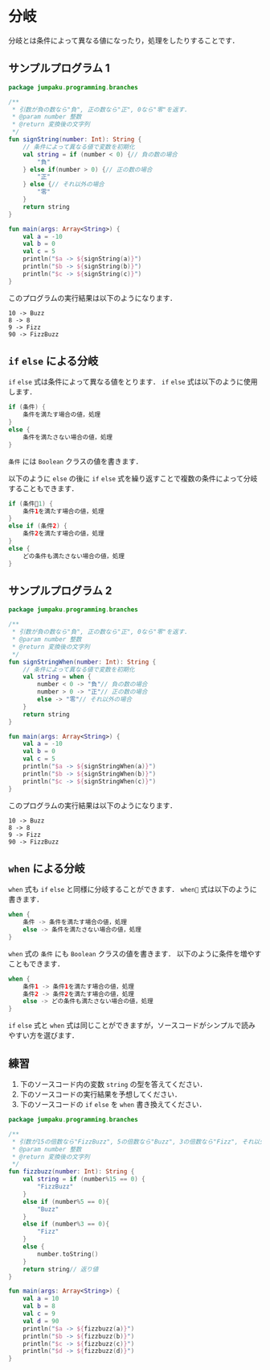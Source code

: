 # 分岐

分岐とは条件によって異なる値になったり，処理をしたりすることです．

## サンプルプログラム 1
```kt
package jumpaku.programming.branches

/**
 * 引数が負の数なら"負", 正の数なら"正", 0なら"零"を返す.
 * @param number 整数
 * @return 変換後の文字列
 */
fun signString(number: Int): String {
    // 条件によって異なる値で変数を初期化
    val string = if (number < 0) {// 負の数の場合
        "負"
    } else if(number > 0) {// 正の数の場合
        "正"
    } else {// それ以外の場合
        "零"
    }
    return string
}

fun main(args: Array<String>) {
    val a = -10
    val b = 0
    val c = 5
    println("$a -> ${signString(a)}")
    println("$b -> ${signString(b)}")
    println("$c -> ${signString(c)}")
}
```
このプログラムの実行結果は以下のようになります．
```
10 -> Buzz
8 -> 8
9 -> Fizz
90 -> FizzBuzz
```

## `if` `else` による分岐

`if` `else` 式は条件によって異なる値をとります．
`if` `else` 式は以下のように使用します．
```kt
if (条件) {
    条件を満たす場合の値，処理
}
else {
    条件を満たさない場合の値，処理
}
```
`条件` には `Boolean` クラスの値を書きます．

以下のように `else` の後に `if` `else` 式を繰り返すことで複数の条件によって分岐することもできます．
```kt
if (条件1) {
    条件1を満たす場合の値，処理
}
else if (条件2) {
    条件2を満たす場合の値，処理
}
else {
    どの条件も満たさない場合の値，処理
}
```

## サンプルプログラム 2
```kt
package jumpaku.programming.branches

/**
 * 引数が負の数なら"負", 正の数なら"正", 0なら"零"を返す.
 * @param number 整数
 * @return 変換後の文字列
 */
fun signStringWhen(number: Int): String {
    // 条件によって異なる値で変数を初期化
    val string = when {
        number < 0 -> "負"// 負の数の場合
        number > 0 -> "正"// 正の数の場合
        else -> "零"// それ以外の場合
    }
    return string
}

fun main(args: Array<String>) {
    val a = -10
    val b = 0
    val c = 5
    println("$a -> ${signStringWhen(a)}")
    println("$b -> ${signStringWhen(b)}")
    println("$c -> ${signStringWhen(c)}")
}
```
このプログラムの実行結果は以下のようになります．
```
10 -> Buzz
8 -> 8
9 -> Fizz
90 -> FizzBuzz
```

## `when` による分岐

`when` 式も `if` `else` と同様に分岐することができます．
`when` 式は以下のように書きます．
```kt
when {
    条件 -> 条件を満たす場合の値，処理
    else -> 条件を満たさない場合の値，処理
}
```
`when` 式の `条件` にも `Boolean` クラスの値を書きます．
以下のように条件を増やすこともできます．
```kt
when {
    条件1 -> 条件1を満たす場合の値，処理
    条件2 -> 条件2を満たす場合の値，処理
    else -> どの条件も満たさない場合の値，処理
}
```

`if` `else` 式と `when` 式は同じことができますが，ソースコードがシンプルで読みやすい方を選びます．

## 練習

1. 下のソースコード内の変数 `string` の型を答えてください．
1. 下のソースコードの実行結果を予想してください．
1. 下のソースコードの `if` `else` を `when` 書き換えてください．
```kt
package jumpaku.programming.branches

/**
 * 引数が15の倍数なら"FizzBuzz", 5の倍数なら"Buzz", 3の倍数なら"Fizz", それ以外ならその数字を返す.
 * @param number 整数
 * @return 変換後の文字列
 */
fun fizzbuzz(number: Int): String {
    val string = if (number%15 == 0) {
        "FizzBuzz"
    }
    else if (number%5 == 0){
        "Buzz"
    }
    else if (number%3 == 0){
        "Fizz"
    }
    else {
        number.toString()
    }
    return string// 返り値
}

fun main(args: Array<String>) {
    val a = 10
    val b = 8
    val c = 9
    val d = 90
    println("$a -> ${fizzbuzz(a)}")
    println("$b -> ${fizzbuzz(b)}")
    println("$c -> ${fizzbuzz(c)}")
    println("$d -> ${fizzbuzz(d)}")
}
```
